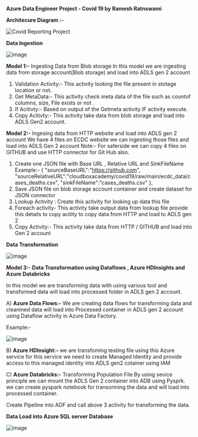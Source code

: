 
****Azure Data Engineer Project - Covid 19 by Ramesh Ratnswami****

**Architecure Diagram :-**

![Covid Reporting Project](https://github.com/user-attachments/assets/06bd2707-787a-4255-a748-db0b4369fb19)

**Data Ingestion**

![image](https://github.com/user-attachments/assets/adaac4cc-489a-42d8-ab59-231d809945e6)



**Model 1:-** Ingesting Data from Blob storage
	In this model we are ingesting data from  storage account(Blob storage) and load into ADLS gen 2 account
 
1)  Validation Activity:- This activity looking the file present in stotage location or not.
2)  Get MetaData:- This activity check meta data of the file such as countof columns, size, File exists or not .
3)  If Acitivty:- Based on output of the Getmeta activity IF activity execute.
4)  Copy Acitivty:- This activity take data from blob storage and load into ADLS Gen2 account.

**Model 2:-** Ingesing data from HTTP website and load into ADLS gen 2 account
We have 4 files on ECDC website we can ingesting those files and load into ADLS Gen 2 account
Note:- For saferside we can copy 4 files on GITHUB and use HTTP connector for Git Hub also.
1) Create one JSON file with Base URL , Relative URL and SinkFileName
  Example:-
      {
        "sourceBaseURL":"https://github.com",
        "sourceRelativeURL":"cloudboxacademy/covid19/raw/main/ecdc_data/cases_deaths.csv",
        "sinkFileName":"cases_deaths.csv"
        },
2)  Save JSON file on blob storage account container and create dataset for JSON connector
3)  Lookup Activity : Create this activity for looking up data this file
4)  Foreach activity- This activity take output data from lookup file provide this details to copy acitity to copy data from HTTP and load to ADLS gen 2 
5)  Copy Activity:- This activity take data from HTTP / GITHUB and load into Gen 2 account


 **Data Transformation**

![image](https://github.com/user-attachments/assets/37ed783f-dc48-464c-a325-69ef38a42661)

 
**Model 3:-** 	**Data Transformation using Dataflows , Azure HDInsights and Azure Databricks**
 
In this model we are transforming data with using various tool and transformed data will load into processed folder in ADLS gen 2 account.

A)	**Azure Data Flows:-** We are creating data flows for transforming data and cleanined data will load into Processed container in ADLS gen 2 account using Dataflow activity in Azure Data Factory.

Example:-

![image](https://github.com/user-attachments/assets/cc4660a1-fc93-4915-a6ba-98945e11893b)

B)	**Azure HDInsight:-** we are transfoming testing file using this Azure service 
	for this service we need to create Managed Identity and provide access to this managed identity into ADLS gen2 cotainer using IAM

C)	**Azure Databricks:-** Transforming Population File	
		By using sevice principle we can mount the ADLS Gen 2 container into ADB using Pysprk.
		we can create pyspark notebook for transorming the data and will load into processed container.

Create Pipeline into ADF and call above 3 activity for transforming the data.

 **Data Load into Azure SQL server Database**

![image](https://github.com/user-attachments/assets/fce45dbe-f4e0-4b2d-9b3d-eda4010f9bdd)



 
